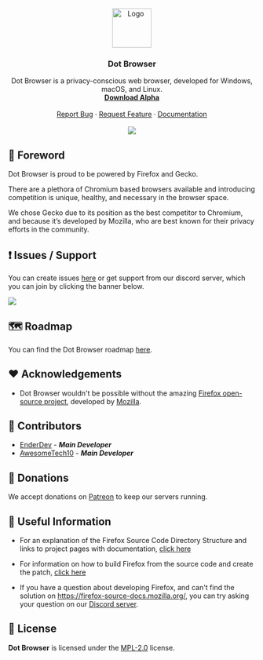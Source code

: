 <br />
<p align="center">
  <a href="https://github.com/dothq/browser-ff">
    <img src="https://raw.githubusercontent.com/dothq/browser-ff/main/common/browser/branding/dot/default256.png" alt="Logo" width="80" height="80">
  </a>

  <h3 align="center">Dot Browser</h3>

  <p align="center">
    Dot Browser is a privacy-conscious web browser, developed for Windows, macOS, and Linux.
    <br />
    <a href="https://github.com/dothq/browser-pr-builds/releases/latest"><strong>Download Alpha</strong></a>
    <br />
    <br />
    <a href="https://github.com/dothq/browser/issues/new?assignees=&labels=%F0%9F%90%9C+bug&template=bug_report.md&title=">Report Bug</a>
    ·
    <a href="https://github.com/dothq/browser/discussions/new?category_id=32000754">Request Feature</a>
    ·
    <a href="https://docs.dothq.co">Documentation</a>
    <br />
    <br />
    <a href="https://github.com/dothq/browser-ff/actions?query=workflow%3ABuild">
      <img src="https://github.com/dothq/browser-ff/workflows/Build/badge.svg"></img>
    </a>
  </p>
</p>

## 🚀 Foreword

Dot Browser is proud to be powered by Firefox and Gecko. 

There are a plethora of Chromium based browsers available and introducing competition is unique, healthy, and necessary in the browser space. 

We chose Gecko due to its position as the best competitor to Chromium, and because it’s developed by Mozilla, who are best known for their privacy efforts in the community.

## ❗ Issues / Support

You can create issues [here](https://github.com/dothq/browser/issues/new) or get support from our discord server, which you can join by clicking the banner below.

<a href="https://invite.gg/dot">
  <img src="https://discordapp.com/api/guilds/525056817399726102/widget.png?style=banner2" />
</a>

## 🗺 Roadmap

You can find the Dot Browser roadmap [here](https://www.notion.so/dotbrowser/414c67d823404d8cbd5122010b350903).

## ❤️ Acknowledgements
- Dot Browser wouldn't be possible without the amazing [Firefox open-source project](https://hg.mozilla.org/mozilla-central/), developed by [Mozilla](https://mozilla.org).

## 🤝 Contributors
- [EnderDev](https://github.com/EnderDev) - ***Main Developer***
- [AwesomeTech10](https://github.com/AwesomeTech10) - ***Main Developer***

## 💸 Donations
We accept donations on [Patreon](https://patreon.com/dothq) to keep our servers running.

## 🔗 Useful Information

- For an explanation of the Firefox Source Code Directory Structure and links to
project pages with documentation, [click here](https://firefox-source-docs.mozilla.org/contributing/directory_structure.html)

- For information on how to build Firefox from the source code and create the patch, [click here](https://firefox-source-docs.mozilla.org/contributing/contribution_quickref.html)

- If you have a question about developing Firefox, and can't find the solution on https://firefox-source-docs.mozilla.org/, you can try asking your question on our [Discord server](https://invite.gg/dot).

## 📜 License
**Dot Browser** is licensed under the [MPL-2.0](https://www.mozilla.org/en-US/MPL/2.0) license.
